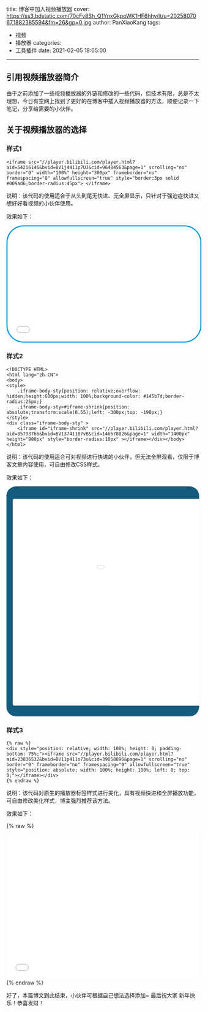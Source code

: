 title: 博客中加入视频播放器
cover: https://ss3.bdstatic.com/70cFv8Sh_Q1YnxGkpoWK1HF6hhy/it/u=2025807067,1882385594&fm=26&gp=0.jpg
author: PanXiaoKang
tags:
  - 视频
  - 播放器
categories:
  - 工具插件
date: 2021-02-05 18:05:00

---

## 引用视频播放器简介
由于之前添加了一些视频播放器的外链和修改的一些代码，但技术有限，总是不太理想，今日有空网上找到了更好的在博客中插入视频播放器的方法，顺便记录一下笔记，分享给需要的小伙伴。

## 关于视频播放器的选择

### 样式1

```
<iframe src="//player.bilibili.com/player.html?aid=54216146&bvid=BV1j4411p7UJ&cid=96484563&page=1" scrolling="no" border="0" width="100%" height="300px" frameborder="no" framespacing="0" allowfullscreen="true" style="border:3px solid #009ad6;border-radius:45px"> </iframe>
```

说明：该代码的使用适合于从头到尾无快进、无全屏显示，只针对于强迫症快进又想好好看视频的小伙伴使用。

效果如下：

<iframe src="//player.bilibili.com/player.html?aid=54216146&bvid=BV1j4411p7UJ&cid=96484563&page=1" scrolling="no" border="0" width="100%" height="300px" frameborder="no" framespacing="0" allowfullscreen="true" style="border:3px solid #009ad6;border-radius:45px"> </iframe>

### 样式2

```
<!DOCTYPE HTML>
<html lang="zh-CN">
<body>
<style>
	.iframe-body-sty{position: relative;overflow: hidden;height:600px;width: 100%;background-color: #145b7d;border-radius:25px;}
	.iframe-body-sty>#iframe-shrink{position: absolute;transform:scale(0.55);left: -300px;top: -190px;}
</style>
<div class="iframe-body-sty" >
	<iframe id="iframe-shrink" src="//player.bilibili.com/player.html?aid=85793766&bvid=BV137411B7vB&cid=146678826&page=1" width="1400px" height="980px" style="border-radius:10px" ></iframe></div></body></html>
```

说明：该代码的使用适合可对视频进行快进的小伙伴，但无法全屏观看，仅限于博客文章内容使用，可自由修改CSS样式。

效果如下：

<!DOCTYPE HTML>
<html lang="zh-CN">
<body>
<style>
	.iframe-body-sty{position: relative;overflow: hidden;height:600px;width: 100%;background-color: #145b7d;border-radius:25px;}
	.iframe-body-sty>#iframe-shrink{position: absolute;transform:scale(0.55);left: -300px;top: -190px;}
</style>
<div class="iframe-body-sty" >
	<iframe id="iframe-shrink" src="//player.bilibili.com/player.html?aid=85793766&bvid=BV137411B7vB&cid=146678826&page=1" width="1400px" height="980px" style="border-radius:10px" ></iframe></div></body></html>

### 样式3

```
{% raw %}
<div style="position: relative; width: 100%; height: 0; padding-bottom: 75%;"><iframe src="//player.bilibili.com/player.html?aid=23836532&bvid=BV11p411o73u&cid=39858896&page=1" scrolling="no" border="0" frameborder="no" framespacing="0" allowfullscreen="true" style="position: absolute; width: 100%; height: 100%; left: 0; top: 0;"></iframe></div>
{% endraw %}
```

说明：该代码对原生的播放器标签样式进行美化，具有视频快进和全屏播放功能，可自由修改美化样式，博主强烈推荐该方法。

效果如下：

{% raw %}
<div style="position: relative; width: 100%; height: 0; padding-bottom: 75%;"><iframe src="//player.bilibili.com/player.html?aid=23836532&bvid=BV11p411o73u&cid=39858896&page=1" scrolling="no" border="0" frameborder="no" framespacing="0" allowfullscreen="true" style="position: absolute; width: 100%; height: 100%; left: 0; top: 0;"></iframe></div>
{% endraw %}



好了，本篇博文到此结束，小伙伴可根据自己想法选择添加~ 最后祝大家 新年快乐！恭喜发财！